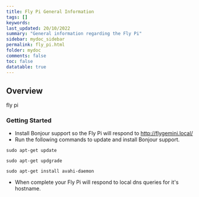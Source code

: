 ```yaml
---
title: Fly Pi General Information
tags: []
keywords: 
last_updated: 20/10/2022
summary: "General information regarding the Fly Pi"
sidebar: mydoc_sidebar
permalink: fly_pi.html
folder: mydoc
comments: false
toc: false
datatable: true
---
```

## Overview 
fly pi

### Getting Started

 - Install Bonjour support  so the Fly Pi will respond to http://flygemini.local/
  - Run the following commands to update and install Bonjour support. 
  
```
sudo apt-get update
```

```
sudo apt-get updgrade
```

```
sudo apt-get install avahi-daemon
```

- When complete your Fly Pi will respond to local dns queries for it's hostname.
